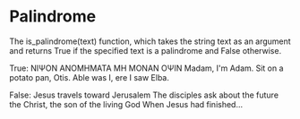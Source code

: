 # Palindrome
The is_palindrome(text) function, which takes the string text as an argument and returns True if the specified text is a palindrome and False otherwise.

True:
ΝΙΨΟΝ ΑΝΟΜΗΜΑΤΑ ΜΗ ΜΟΝΑΝ ΟΨΙΝ
Madam, I'm Adam.
Sit on a potato pan, Otis.
Able was I, ere I saw Elba.

False:
Jesus travels toward Jerusalem
The disciples ask about the future
the Christ, the son of the living God
When Jesus had finished...
